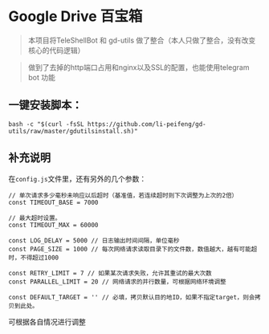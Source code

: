# Google Drive 百宝箱

> 本项目将TeleShellBot 和 gd-utils 做了整合（本人只做了整合，没有改变核心的代码逻辑）

> 做到了去掉的http端口占用和nginx以及SSL的配置，也能使用telegram bot 功能

## 一键安装脚本：
`bash -c "$(curl -fsSL https://github.com/li-peifeng/gd-utils/raw/master/gdutilsinstall.sh)"`

## 补充说明
在`config.js`文件里，还有另外的几个参数：
```
// 单次请求多少毫秒未响应以后超时（基准值，若连续超时则下次调整为上次的2倍）
const TIMEOUT_BASE = 7000

// 最大超时设置。
const TIMEOUT_MAX = 60000

const LOG_DELAY = 5000 // 日志输出时间间隔，单位毫秒
const PAGE_SIZE = 1000 // 每次网络请求读取目录下的文件数，数值越大，越有可能超时，不得超过1000

const RETRY_LIMIT = 7 // 如果某次请求失败，允许其重试的最大次数
const PARALLEL_LIMIT = 20 // 网络请求的并行数量，可根据网络环境调整

const DEFAULT_TARGET = '' // 必填，拷贝默认目的地ID，如果不指定target，则会拷贝到此处。
```
可根据各自情况进行调整
